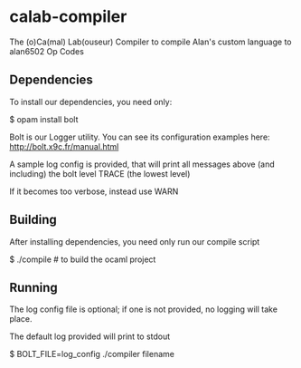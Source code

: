 calab-compiler
==============

The (o)Ca(mal) Lab(ouseur) Compiler to compile Alan's custom language to alan6502 Op Codes

Dependencies
------------
To install our dependencies, you need only:


$ opam install bolt

Bolt is our Logger utility.  You can see its configuration examples here: http://bolt.x9c.fr/manual.html


A sample log config is provided, that  will print all messages above (and including) the bolt level TRACE (the lowest level)


If it becomes too verbose, instead use WARN

Building
--------
After installing dependencies, you need only run our compile script


$ ./compile #  to build the ocaml project

Running
-------
The log config file is optional; if one is not provided, no logging will take place.


The default log provided will print to stdout


$ BOLT_FILE=log_config ./compiler filename
